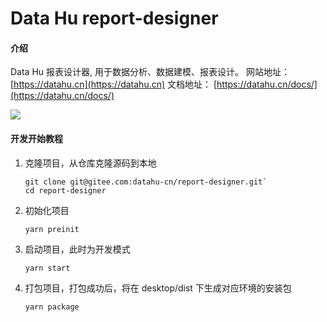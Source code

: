 # Data Hu report-designer

#### 介绍

Data Hu 报表设计器, 用于数据分析、数据建模、报表设计。
网站地址： [https://datahu.cn](https://datahu.cn)
文档地址： [https://datahu.cn/docs/](https://datahu.cn/docs/)

![](https://datahu.oss-cn-beijing.aliyuncs.com/desktop/datahu.gif)

#### 开发开始教程

1.  克隆项目，从仓库克隆源码到本地

    ```
    git clone git@gitee.com:datahu-cn/report-designer.git`
    cd report-designer
    ```

2.  初始化项目

    ```
    yarn preinit
    ```

3.  启动项目，此时为开发模式

    ```
    yarn start
    ```

4.  打包项目，打包成功后，将在 desktop/dist 下生成对应环境的安装包
    ```
    yarn package
    ```
